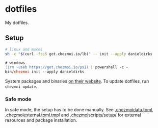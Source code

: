 # dotfiles

My dotfiles.

## Setup

```bash
# linux and macos
sh -c "$(curl -fsLS get.chezmoi.io/lb)" -- init --apply danieldirks
```

```ps
# windows
(irm -useb https://get.chezmoi.io/ps1) | powershell -c -
bin/chezmoi init --apply danieldirks
```

System packages and binaries [on their website](https://www.chezmoi.io/install/). To update dotfiles, run `chezmoi update`.

### Safe mode

In safe mode, the setup has to be done manually. See [.chezmoidata.toml](home/.chezmoidata.toml), [.chezmoiexternal.toml.tmpl](home/.chezmoiexternal.toml.tmpl) and [.chezmoiscripts/setup/](home/.chezmoiscripts/setup/) for external resources and package installation.
